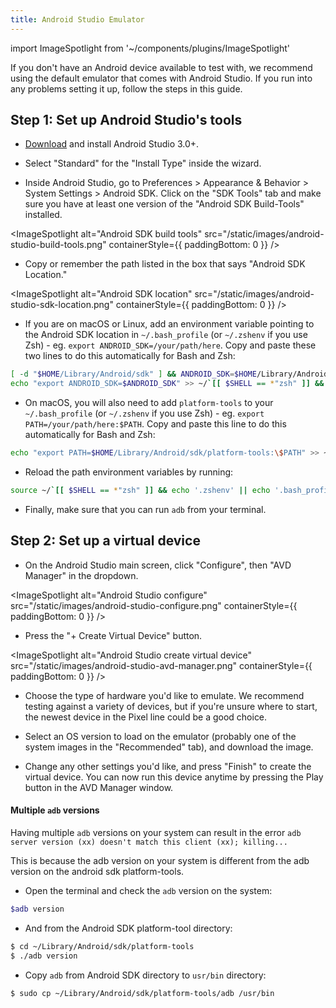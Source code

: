 ```yaml
---
title: Android Studio Emulator
---
```


import ImageSpotlight from '~/components/plugins/ImageSpotlight'

If you don't have an Android device available to test with, we recommend using the default emulator that comes with Android Studio. If you run into any problems setting it up, follow the steps in this guide.

## Step 1: Set up Android Studio's tools

- [Download](https://developer.android.com/studio) and install Android Studio 3.0+.

- Select "Standard" for the "Install Type" inside the wizard.

- Inside Android Studio, go to Preferences > Appearance & Behavior > System Settings > Android SDK. Click on the "SDK Tools" tab and make sure you have at least one version of the "Android SDK Build-Tools" installed.

<ImageSpotlight alt="Android SDK build tools" src="/static/images/android-studio-build-tools.png" containerStyle={{ paddingBottom: 0 }} />

- Copy or remember the path listed in the box that says "Android SDK Location."

<ImageSpotlight alt="Android SDK location" src="/static/images/android-studio-sdk-location.png" containerStyle={{ paddingBottom: 0 }} />

- If you are on macOS or Linux, add an environment variable pointing to the Android SDK location in `~/.bash_profile` (or `~/.zshenv` if you use Zsh) - eg. `export ANDROID_SDK=/your/path/here`. Copy and paste these two lines to do this automatically for Bash and Zsh:

```bash
[ -d "$HOME/Library/Android/sdk" ] && ANDROID_SDK=$HOME/Library/Android/sdk || ANDROID_SDK=$HOME/Android/Sdk
echo "export ANDROID_SDK=$ANDROID_SDK" >> ~/`[[ $SHELL == *"zsh" ]] && echo '.zshenv' || echo '.bash_profile'`
```

- On macOS, you will also need to add `platform-tools` to your `~/.bash_profile` (or `~/.zshenv` if you use Zsh) - eg. `export PATH=/your/path/here:$PATH`. Copy and paste this line to do this automatically for Bash and Zsh:

```bash
echo "export PATH=$HOME/Library/Android/sdk/platform-tools:\$PATH" >> ~/`[[ $SHELL == *"zsh" ]] && echo '.zshenv' || echo '.bash_profile'`
```

- Reload the path environment variables by running:

```bash
source ~/`[[ $SHELL == *"zsh" ]] && echo '.zshenv' || echo '.bash_profile'`
```

- Finally, make sure that you can run `adb` from your terminal.

## Step 2: Set up a virtual device

- On the Android Studio main screen, click "Configure", then "AVD Manager" in the dropdown.

<ImageSpotlight alt="Android Studio configure" src="/static/images/android-studio-configure.png" containerStyle={{ paddingBottom: 0 }} />

- Press the "+ Create Virtual Device" button.

<ImageSpotlight alt="Android Studio create virtual device" src="/static/images/android-studio-avd-manager.png" containerStyle={{ paddingBottom: 0 }} />

- Choose the type of hardware you'd like to emulate. We recommend testing against a variety of devices, but if you're unsure where to start, the newest device in the Pixel line could be a good choice.

- Select an OS version to load on the emulator (probably one of the system images in the "Recommended" tab), and download the image.

- Change any other settings you'd like, and press "Finish" to create the virtual device. You can now run this device anytime by pressing the Play button in the AVD Manager window.

#### Multiple `adb` versions

Having multiple `adb` versions on your system can result in the error `adb server version (xx) doesn't match this client (xx); killing...`

This is because the adb version on your system is different from the adb version on the android sdk platform-tools.

- Open the terminal and check the `adb` version on the system:

```bash
$adb version
```

- And from the Android SDK platform-tool directory:

```bash
$ cd ~/Library/Android/sdk/platform-tools
$ ./adb version
```

- Copy `adb` from Android SDK directory to `usr/bin` directory:

```bash
$ sudo cp ~/Library/Android/sdk/platform-tools/adb /usr/bin
```
